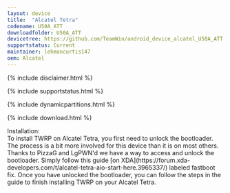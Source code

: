 ```yaml
---
layout: device
title:  "Alcatel Tetra"
codename: U50A_ATT
downloadfolder: U50A_ATT
devicetree: https://github.com/TeamWin/android_device_alcatel_U50A_ATT
supportstatus: Current
maintainer: lehmancurtis147
oem: Alcatel
---
```


{% include disclaimer.html %}

{% include supportstatus.html %}

{% include dynamicpartitions.html %}

{% include download.html %}

<div class='page-heading'>Installation:</div>
To install TWRP on Alcatel Tetra, you first need to unlock the bootloader.
The process is a bit more involved for this device than it is on most others.
Thanks to PizzaG and LgPWN'd we have a way to access and unlock the bootloader.
Simply follow this guide [on XDA](https://forum.xda-developers.com/t/alcatel-tetra-aio-start-here.3965337/) labeled fastboot fix.
Once you have unlocked the bootloader, you can follow the steps in the guide to finish installing TWRP on your Alcatel Tetra.